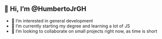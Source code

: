## 👋 Hi, I’m @HumbertoJrGH
- 👀 I’m interested in general development
- 🌱 I’m currently starting my degree and learning a lot of JS
- 💞️ I’m looking to collaborate on small projects right now, as time is short

